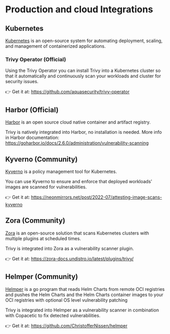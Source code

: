 # Production and cloud Integrations

## Kubernetes 

[Kubernetes](https://kubernetes.io/) is an open-source system for automating deployment, scaling, and management of containerized applications.

### Trivy Operator (Official)

Using the Trivy Operator you can install Trivy into a Kubernetes cluster so that it automatically and continuously scan your workloads and cluster for security issues.

👉 Get it at: <https://github.com/aquasecurity/trivy-operator>

## Harbor (Official)
[Harbor](https://goharbor.io/) is an open source cloud native container and artifact registry.

Trivy is natively integrated into Harbor, no installation is needed. More info in Harbor documentation: <https://goharbor.io/docs/2.6.0/administration/vulnerability-scanning>

## Kyverno (Community)
[Kyverno](https://kyverno.io/) is a policy management tool for Kubernetes.

You can use Kyverno to ensure and enforce that deployed workloads' images are scanned for vulnerabilities.

👉 Get it at: <https://neonmirrors.net/post/2022-07/attesting-image-scans-kyverno>

## Zora (Community)

[Zora](https://zora-docs.undistro.io/) is an open-source solution that scans Kubernetes clusters with multiple plugins at scheduled times.  

Trivy is integrated into Zora as a vulnerability scanner plugin.

👉 Get it at: <https://zora-docs.undistro.io/latest/plugins/trivy/>

## Helmper (Community)

[Helmper](https://christoffernissen.github.io/helmper/) is a go program that reads Helm Charts from remote OCI registries and pushes the Helm Charts and the Helm Charts container images to your OCI registries with optional OS level vulnerability patching

Trivy is integrated into Helmper as a vulnerability scanner in combination with Copacetic to fix detected vulnerabilities.

👉 Get it at: <https://github.com/ChristofferNissen/helmper>

